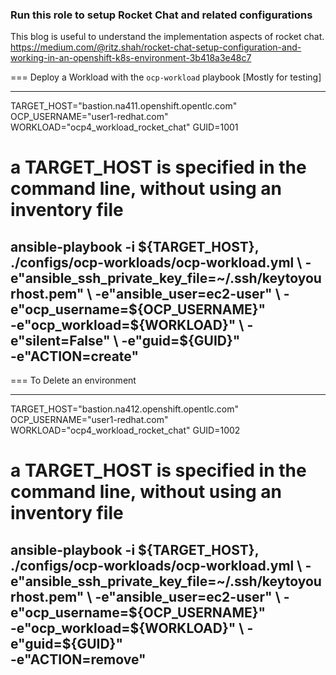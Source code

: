 ### Run this role to setup Rocket Chat and related configurations ###

This blog is useful to understand the implementation aspects of rocket chat.
https://medium.com/@ritz.shah/rocket-chat-setup-configuration-and-working-in-an-openshift-k8s-environment-3b418a3e48c7

=== Deploy a Workload with the `ocp-workload` playbook [Mostly for testing]

----
TARGET_HOST="bastion.na411.openshift.opentlc.com"
OCP_USERNAME="user1-redhat.com"
WORKLOAD="ocp4_workload_rocket_chat"
GUID=1001

# a TARGET_HOST is specified in the command line, without using an inventory file
ansible-playbook -i ${TARGET_HOST}, ./configs/ocp-workloads/ocp-workload.yml \
    -e"ansible_ssh_private_key_file=~/.ssh/keytoyourhost.pem" \
    -e"ansible_user=ec2-user" \
    -e"ocp_username=${OCP_USERNAME}" \
    -e"ocp_workload=${WORKLOAD}" \
    -e"silent=False" \
    -e"guid=${GUID}" \
    -e"ACTION=create"
----

=== To Delete an environment

----
TARGET_HOST="bastion.na412.openshift.opentlc.com"
OCP_USERNAME="user1-redhat.com"
WORKLOAD="ocp4_workload_rocket_chat"
GUID=1002

# a TARGET_HOST is specified in the command line, without using an inventory file
ansible-playbook -i ${TARGET_HOST}, ./configs/ocp-workloads/ocp-workload.yml \
    -e"ansible_ssh_private_key_file=~/.ssh/keytoyourhost.pem" \
    -e"ansible_user=ec2-user" \
    -e"ocp_username=${OCP_USERNAME}" \
    -e"ocp_workload=${WORKLOAD}" \
    -e"guid=${GUID}" \
    -e"ACTION=remove"
----
